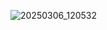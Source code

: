 ![20250306_120532](https://github.com/user-attachments/assets/bbbb99af-35b2-43d1-82ac-1e4e45fed123)
